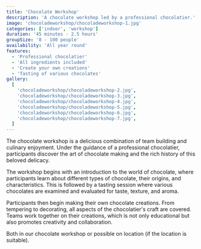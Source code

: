 ```yaml
---
title: 'Chocolate Workshop'
description: 'A chocolate workshop led by a professional chocolatier.'
image: 'chocoladeworkshop/chocoladeworkshop-1.jpg'
categories: ['indoor', 'workshop']
duration: '45 minutes - 2.5 hours'
groupSize: '8 - 100 people'
availability: 'All year round'
features:
  - 'Professional chocolatier'
  - 'All ingredients included'
  - 'Create your own creations'
  - 'Tasting of various chocolates'
gallery:
  [
    'chocoladeworkshop/chocoladeworkshop-2.jpg',
    'chocoladeworkshop/chocoladeworkshop-3.jpg',
    'chocoladeworkshop/chocoladeworkshop-4.jpg',
    'chocoladeworkshop/chocoladeworkshop-5.jpg',
    'chocoladeworkshop/chocoladeworkshop-6.jpg',
    'chocoladeworkshop/chocoladeworkshop-7.jpg',
  ]
---
```


The chocolate workshop is a delicious combination of team building and culinary enjoyment. Under the guidance of a professional chocolatier, participants discover the art of chocolate making and the rich history of this beloved delicacy.

The workshop begins with an introduction to the world of chocolate, where participants learn about different types of chocolate, their origins, and characteristics. This is followed by a tasting session where various chocolates are examined and evaluated for taste, texture, and aroma.

Participants then begin making their own chocolate creations. From tempering to decorating, all aspects of the chocolatier's craft are covered. Teams work together on their creations, which is not only educational but also promotes creativity and collaboration.

Both in our chocolate workshop or possible on location (if the location is suitable).

